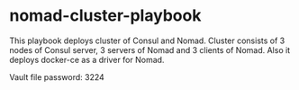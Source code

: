 # nomad-cluster-playbook

This playbook deploys cluster of Consul and Nomad. Cluster consists of 3 nodes of Consul server, 3 servers of Nomad and 3 clients of Nomad. Also it deploys docker-ce as a driver for Nomad.

Vault file password: 3224 
